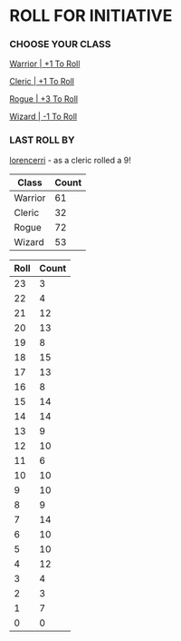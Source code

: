 # ROLL FOR INITIATIVE
### CHOOSE YOUR CLASS

[Warrior | +1 To Roll](https://github.com/benjaminsampica/benjaminsampica/issues/new?title=roll%7Cwarrior&body=Just+click+%27Submit+new+issue%27.)

[Cleric | +1 To Roll](https://github.com/benjaminsampica/benjaminsampica/issues/new?title=roll%7Ccleric&body=Just+click+%27Submit+new+issue%27.)

[Rogue | +3 To Roll](https://github.com/benjaminsampica/benjaminsampica/issues/new?title=roll%7Crogue&body=Just+click+%27Submit+new+issue%27.)

[Wizard | -1 To Roll](https://github.com/benjaminsampica/benjaminsampica/issues/new?title=roll%7Cwizard&body=Just+click+%27Submit+new+issue%27.)
### LAST ROLL BY
[lorencerri](https://www.github.com/lorencerri) - as a cleric rolled a 9!

|Class|Count|
|-|-|
|Warrior|61|
|Cleric|32|
|Rogue|72|
|Wizard|53|

|Roll|Count|
|-|-|
|23|3
|22|4
|21|12
|20|13
|19|8
|18|15
|17|13
|16|8
|15|14
|14|14
|13|9
|12|10
|11|6
|10|10
|9|10
|8|9
|7|14
|6|10
|5|10
|4|12
|3|4
|2|3
|1|7
|0|0
